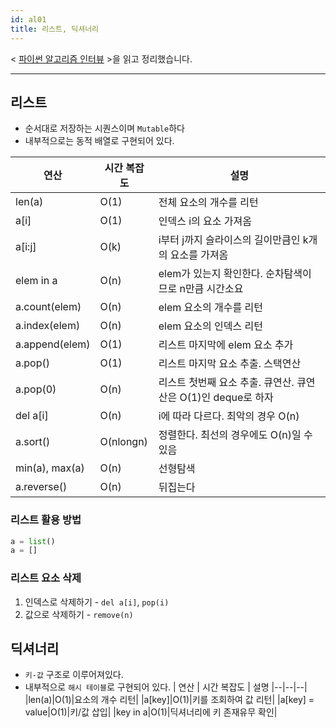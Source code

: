 ```yaml
---
id: al01
title: 리스트, 딕셔너리
---
```


 < [파이썬 알고리즘 인터뷰](https://www.onlybook.co.kr/entry/algorithm-interview) >을 읽고 정리했습니다.

---

## 리스트
- 순서대로 저장하는 시퀀스이며 `Mutable`하다
- 내부적으로는 동적 배열로 구현되어 있다.

| 연산 | 시간 복잡도 | 설명
|--|--|--|
|len(a)|O(1)|전체 요소의 개수를 리턴|
|a[i]|O(1)|인덱스 i의 요소 가져옴|
|a[i:j]|O(k)|i부터 j까지 슬라이스의 길이만큼인 k개의 요소를 가져옴|
|elem in a|O(n)|elem가 있는지 확인한다. 순차탐색이므로 n만큼 시간소요|
|a.count(elem)|O(n)|elem 요소의 개수를 리턴|
|a.index(elem)|O(n)|elem 요소의 인덱스 리턴|
|a.append(elem)|O(1)|리스트 마지막에 elem 요소 추가|
|a.pop()|O(1)|리스트 마지막 요소 추출. 스택연산|
|a.pop(0)|O(n)|리스트 첫번째 요소 추출. 큐연산. 큐연산은 O(1)인 deque로 하자|
|del a[i]|O(n)|i에 따라 다르다. 최악의 경우 O(n)|
|a.sort()|O(nlongn)|정렬한다. 최선의 경우에도 O(n)일 수 있음|
|min(a), max(a)|O(n)| 선형탐색|
|a.reverse()|O(n)|뒤집는다|

### 리스트 활용 방법
```python
a = list()
a = []

```
### 리스트 요소 삭제
1. 인덱스로 삭제하기 - `del a[i]`, `pop(i)`
2. 값으로 삭제하기 - `remove(n)`

## 딕셔너리
- `키-값` 구조로 이루어져있다.
- 내부적으로 `해시 테이블`로 구현되어 있다.
| 연산 | 시간 복잡도 | 설명
|--|--|--|
|len(a)|O(1)|요소의 개수 리턴|
|a[key]|O(1)|키를 조회하여 값 리턴|
|a[key] = value|O(1)|키/값 삽입|
|key in a|O(1)|딕셔너리에 키 존재유무 확인|